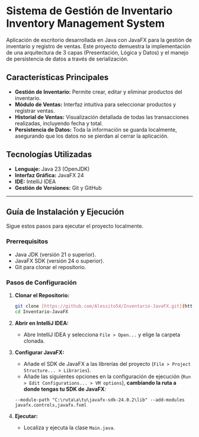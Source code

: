 # Sistema de Gestión de Inventario Inventory Management System 

Aplicación de escritorio desarrollada en Java con JavaFX para la gestión de inventario y registro de ventas. Este proyecto demuestra la implementación de una arquitectura de 3 capas (Presentación, Lógica y Datos) y el manejo de persistencia de datos a través de serialización.



##  Características Principales

* **Gestión de Inventario:** Permite crear, editar y eliminar productos del inventario.
* **Módulo de Ventas:** Interfaz intuitiva para seleccionar productos y registrar ventas.
* **Historial de Ventas:** Visualización detallada de todas las transacciones realizadas, incluyendo fecha y total.
* **Persistencia de Datos:** Toda la información se guarda localmente, asegurando que los datos no se pierdan al cerrar la aplicación.

##  Tecnologías Utilizadas

* **Lenguaje:** Java 23 (OpenJDK)
* **Interfaz Gráfica:** JavaFX 24
* **IDE:** IntelliJ IDEA
* **Gestión de Versiones:** Git y GitHub

---
##  Guía de Instalación y Ejecución

Sigue estos pasos para ejecutar el proyecto localmente.

### Prerrequisitos

* Java JDK (versión 21 o superior).
* JavaFX SDK (versión 24 o superior).
* Git para clonar el repositorio.

### Pasos de Configuración

1.  **Clonar el Repositorio:**
    ```bash
    git clone [https://github.com/Alessito54/Inventario-JavaFX.git](https://github.com/Alessito54/Inventario-JavaFX.git)
    cd Inventario-JavaFX
    ```

2.  **Abrir en IntelliJ IDEA:**
    * Abre IntelliJ IDEA y selecciona `File > Open...` y elige la carpeta clonada.

3.  **Configurar JavaFX:**
    * Añade el SDK de JavaFX a las librerías del proyecto (`File > Project Structure... > Libraries`).
    * Añade las siguientes opciones en la configuración de ejecución (`Run > Edit Configurations... > VM options`), **cambiando la ruta a donde tengas tu SDK de JavaFX**:

    ```text
    --module-path "C:\ruta\a\tu\javafx-sdk-24.0.2\lib" --add-modules javafx.controls,javafx.fxml
    ```

4.  **Ejecutar:**
    * Localiza y ejecuta la clase `Main.java`.
